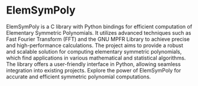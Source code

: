 # ElemSymPoly

ElemSymPoly is a C library with Python bindings for efficient computation of Elementary Symmetric Polynomials. It utilizes advanced techniques such as Fast Fourier Transform (FFT) and the GNU MPFR Library to achieve precise and high-performance calculations. The project aims to provide a robust and scalable solution for computing elementary symmetric polynomials, which find applications in various mathematical and statistical algorithms. The library offers a user-friendly interface in Python, allowing seamless integration into existing projects. Explore the power of ElemSymPoly for accurate and efficient symmetric polynomial computations.
